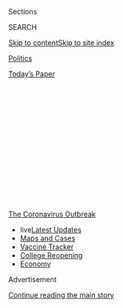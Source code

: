 <div id="app">

<div>

<div>

<div>

<div class="NYTAppHideMasthead css-1q2w90k e1suatyy0">

<div class="section css-ui9rw0 e1suatyy2">

<div class="css-eph4ug er09x8g0">

<div class="css-6n7j50">

</div>

<span class="css-1dv1kvn">Sections</span>

<div class="css-10488qs">

<span class="css-1dv1kvn">SEARCH</span>

</div>

[Skip to content](#site-content)[Skip to site
index](#site-index)

</div>

<div id="masthead-section-label" class="css-1wr3we4 eaxe0e00">

[Politics](https://www.nytimes3xbfgragh.onion/section/politics)

</div>

<div class="css-10698na e1huz5gh0">

</div>

</div>

<div id="masthead-bar-one" class="section hasLinks css-15hmgas e1csuq9d3">

<div class="css-uqyvli e1csuq9d0">

</div>

<div class="css-1uqjmks e1csuq9d1">

</div>

<div class="css-9e9ivx">

[](https://myaccount.nytimes3xbfgragh.onion/auth/login?response_type=cookie&client_id=vi)

</div>

<div class="css-1bvtpon e1csuq9d2">

[Today’s
Paper](https://www.nytimes3xbfgragh.onion/section/todayspaper)

</div>

</div>

</div>

</div>

<div data-aria-hidden="false">

<div id="site-content" data-role="main">

<div>

<div class="css-1aor85t" style="opacity:0.000000001;z-index:-1;visibility:hidden">

<div class="css-1hqnpie">

<div class="css-epjblv">

<span class="css-17xtcya">[Politics](/section/politics)</span><span class="css-x15j1o">|</span><span class="css-fwqvlz">Profits
and Pride at Stake, the Race for a Vaccine
Intensifies</span>

</div>

<div class="css-k008qs">

<div class="css-1iwv8en">

<span class="css-18z7m18"></span>

<div>

</div>

</div>

<span class="css-1n6z4y">https://nyti.ms/2KUHyqw</span>

<div class="css-1705lsu">

<div class="css-4xjgmj">

<div class="css-4skfbu" data-role="toolbar" data-aria-label="Social Media Share buttons, Save button, and Comments Panel with current comment count" data-testid="share-tools">

  - 
  - 
  - 
  - 
    
    <div class="css-6n7j50">
    
    </div>

  - 
  - 

</div>

</div>

</div>

</div>

</div>

</div>

<div id="NYT_TOP_BANNER_REGION" class="css-13pd83m">

<div>

<div id="styln-prism-menu-1592847958612" class="section interactive-content interactive-size-medium css-1edisqu">

<div class="css-17ih8de interactive-body">

<div id="scroll-container" class="css-1gj85ro">

[<span class="styln-title-wrap"><span class="css-1pje3qr">The
Coronavirus</span><span class="css-1pje3qr">
Outbreak</span></span>](https://www.nytimes3xbfgragh.onion/news-event/coronavirus?action=click&pgtype=Article&state=default&region=TOP_BANNER&context=storylines_menu)

  - <span class="css-kqxiym" data-emphasize="true">live</span>[Latest
    Updates](https://www.nytimes3xbfgragh.onion/2020/08/04/world/coronavirus-cases.html?action=click&pgtype=Article&state=default&region=TOP_BANNER&context=storylines_menu)
  - [Maps and
    Cases](https://www.nytimes3xbfgragh.onion/interactive/2020/us/coronavirus-us-cases.html?action=click&pgtype=Article&state=default&region=TOP_BANNER&context=storylines_menu)
  - [Vaccine
    Tracker](https://www.nytimes3xbfgragh.onion/interactive/2020/science/coronavirus-vaccine-tracker.html?action=click&pgtype=Article&state=default&region=TOP_BANNER&context=storylines_menu)
  - [College
    Reopening](https://www.nytimes3xbfgragh.onion/2020/08/02/us/covid-college-reopening.html?action=click&pgtype=Article&state=default&region=TOP_BANNER&context=storylines_menu)
  - [Economy](https://www.nytimes3xbfgragh.onion/live/2020/08/04/business/stock-market-today-coronavirus?action=click&pgtype=Article&state=default&region=TOP_BANNER&context=storylines_menu)

</div>

</div>

</div>

</div>

</div>

<div id="top-wrapper" class="css-1sy8kpn">

<div id="top-slug" class="css-l9onyx">

Advertisement

</div>

[Continue reading the main
story](#after-top)

<div class="ad top-wrapper" style="text-align:center;height:100%;display:block;min-height:250px">

<div id="top" class="place-ad" data-position="top" data-size-key="top">

</div>

</div>

<div id="after-top">

</div>

</div>

<div>

<div id="sponsor-wrapper" class="css-1hyfx7x">

<div id="sponsor-slug" class="css-19vbshk">

Supported by

</div>

[Continue reading the main
story](#after-sponsor)

<div id="sponsor" class="ad sponsor-wrapper" style="text-align:center;height:100%;display:block">

</div>

<div id="after-sponsor">

</div>

</div>

<div class="css-186x18t">

</div>

<div class="css-1vkm6nb ehdk2mb0">

# Profits and Pride at Stake, the Race for a Vaccine Intensifies

</div>

Governments, companies and academic labs are accelerating their efforts
amid geopolitical crosscurrents, questions about safety and the
challenges of producing enough doses for billions of people.

<div class="css-79elbk" data-testid="photoviewer-wrapper">

<div class="css-z3e15g" data-testid="photoviewer-wrapper-hidden">

</div>

<div class="css-1a48zt4 ehw59r15" data-testid="photoviewer-children">

![<span class="css-16f3y1r e13ogyst0" data-aria-hidden="true">A
laboratory technician in an isolation chamber testing a coronavirus
vaccine in March in Belgrade,
Serbia.</span><span class="css-cnj6d5 e1z0qqy90" itemprop="copyrightHolder"><span class="css-1ly73wi e1tej78p0">Credit...</span><span><span>Oliver
Bunic/Bloomberg</span></span></span>](https://static01.graylady3jvrrxbe.onion/images/2020/05/03/us/politics/02dc-virus-vaccine/02dc-virus-vaccine-articleLarge.jpg?quality=75&auto=webp&disable=upscale)

</div>

</div>

<div class="css-18e8msd">

<div class="css-vp77d3 epjyd6m0">

<div class="css-1baulvz">

By [<span class="css-1baulvz" itemprop="name">David E.
Sanger</span>](https://www.nytimes3xbfgragh.onion/by/david-e-sanger),
[<span class="css-1baulvz" itemprop="name">David D.
Kirkpatrick</span>](https://www.nytimes3xbfgragh.onion/by/david-d-kirkpatrick),
[<span class="css-1baulvz" itemprop="name">Carl
Zimmer</span>](https://www.nytimes3xbfgragh.onion/by/carl-zimmer),
[<span class="css-1baulvz" itemprop="name">Katie
Thomas</span>](https://www.nytimes3xbfgragh.onion/by/katie-thomas) and
[<span class="css-1baulvz last-byline" itemprop="name">Sui-Lee
Wee</span>](https://www.nytimes3xbfgragh.onion/by/sui-lee-wee)

</div>

</div>

  - 
    
    <div class="css-ld3wwf e16638kd2">
    
    Published May 2, 2020Updated May 20,
    2020
    
    </div>

  - 
    
    <div class="css-4xjgmj">
    
    <div class="css-pvvomx" data-role="toolbar" data-aria-label="Social Media Share buttons, Save button, and Comments Panel with current comment count" data-testid="share-tools">
    
      - 
      - 
      - 
      - 
        
        <div class="css-6n7j50">
        
        </div>
    
      - 
      - 
    
    </div>
    
    </div>

</div>

</div>

<div class="section meteredContent css-1r7ky0e" name="articleBody" itemprop="articleBody">

<div class="css-1fanzo5 StoryBodyCompanionColumn">

<div class="css-53u6y8">

WASHINGTON — Four months after a mysterious new virus began its deadly
march around the globe, the search for a
[vaccine](https://www.nytimes3xbfgragh.onion/2020/05/20/health/coronavirus-vaccines.html)
has taken on an intensity never before seen in medical research, with
huge implications for public health, the world economy and politics.

Seven of the roughly 90 projects being pursued by governments,
pharmaceutical makers, biotech innovators and academic laboratories have
reached the stage of clinical trials. With political leaders — not least
President Trump — increasingly pressing for progress, and with big
potential profits at stake for the industry, drug makers and researchers
have signaled that they are moving ahead at unheard-of speeds.

But the whole enterprise remains dogged by uncertainty about whether any
[coronavirus
vaccine](https://www.nytimes3xbfgragh.onion/2020/05/20/health/coronavirus-vaccines.html)
will prove effective, how fast it could be made available to millions or
billions of people and whether the rush — compressing a process that can
take 10 years into 10 months — will sacrifice safety.

Some experts say the more immediately promising field might be the
development of treatments to speed recovery from Covid-19, an approach
that has generated some optimism in the last week through initially
encouraging research results on
[remdesivir](https://www.nytimes3xbfgragh.onion/2020/04/29/health/gilead-remdesivir-coronavirus.html),
an antiviral drug previously tried in fighting Ebola.

</div>

</div>

<div class="css-1fanzo5 StoryBodyCompanionColumn">

<div class="css-53u6y8">

In an era of intense nationalism, the
[geopolitics](https://www.nytimes3xbfgragh.onion/2020/03/19/us/politics/coronavirus-vaccine-competition.html)
of the vaccine race are growing as complex as the medicine. The months
of [mutual
vilification](https://www.nytimes3xbfgragh.onion/2020/05/01/us/politics/coronavirus-china-trump.html)
between the United States and China over the origins of the virus have
poisoned most efforts at cooperation between them. The U.S. government
is already warning that American innovations must be protected from
theft — chiefly from Beijing.

“Biomedical research has long been a focus of theft, especially by the
Chinese government, and
[vaccines](https://www.nytimes3xbfgragh.onion/2020/05/15/us/politics/coronavirus-vaccine-timeline.html)
and treatments for the coronavirus are today’s holy grail,” John C.
Demers, the assistant attorney general for national security, said on
Friday. “Putting aside the commercial value, there would be great
geopolitical significance to being the first to develop a treatment or
vaccine. We will use all the tools we have to safeguard American
research.”

The intensity of the global research effort is such that governments and
companies are building production lines before they have anything to
produce.

“We are going to start ramping up production with the companies
involved,” Dr. Anthony S. Fauci, the director of the National Institute
of Allergy and Infectious Diseases and the federal government’s top
expert on infectious diseases, said on NBC this week. “You don’t wait
until you get an answer before you start manufacturing.”

Two of the leading entrants in the United States, [Johnson &
Johnson](https://www.nytimes3xbfgragh.onion/2020/05/19/business/johnson-baby-powder-sales-stopped.html)
and
[Moderna](https://www.nytimes3xbfgragh.onion/2020/05/18/health/coronavirus-vaccine-moderna.html),
have announced partnerships with manufacturing firms, with Johnson &
Johnson promising a billion doses of an as-yet-undeveloped vaccine by
the end of next year.

</div>

</div>

<div class="css-1fanzo5 StoryBodyCompanionColumn">

<div class="css-53u6y8">

Not to be left behind, the Britain-based pharmaceutical giant
AstraZeneca said this week that it was working with a vaccine
development project at the University of Oxford to manufacture tens of
millions of doses by the end of this year.

</div>

</div>

<div class="css-79elbk" data-testid="photoviewer-wrapper">

<div class="css-z3e15g" data-testid="photoviewer-wrapper-hidden">

</div>

<div class="css-1a48zt4 ehw59r15" data-testid="photoviewer-children">

![<span class="css-16f3y1r e13ogyst0" data-aria-hidden="true">A
researcher replicating the coronavirus in order to develop a vaccine in
Belo Horizonte,
Brazil.</span><span class="css-cnj6d5 e1z0qqy90" itemprop="copyrightHolder"><span class="css-1ly73wi e1tej78p0">Credit...</span><span>Douglas
Magno/Agence France-Presse — Getty
Images</span></span>](https://static01.graylady3jvrrxbe.onion/images/2020/05/03/us/politics/02dc-virus-vaccine-detail/merlin_171009114_c949d66b-5544-4b61-945c-28993760a7ba-articleLarge.jpg?quality=75&auto=webp&disable=upscale)

</div>

</div>

<div class="css-1fanzo5 StoryBodyCompanionColumn">

<div class="css-53u6y8">

With the demand for a vaccine so intense, there are escalating calls for
“human-challenge trials” to speed the process: tests in which volunteers
are injected with a potential vaccine and then deliberately exposed to
the coronavirus.

Because the approach involves exposing participants to a potentially
deadly disease, challenge trials are ethically fraught. But they could
be faster than simply inoculating human subjects and waiting for them to
be exposed along with everyone else, especially as the pandemic is
brought under control in big countries.

Even when promising solutions are found, there are big challenges to
scaling up production and distribution. Bill Gates, the Microsoft
founder, whose foundation is spending $250 million to help spur vaccine
development, has warned about a critical shortage of a mundane but vital
component: medical glass.

Without sufficient supplies of the glass, there will be [too few
vials](https://www.nytimes3xbfgragh.onion/2020/05/01/health/coronavirus-vaccine-supplies.html)to
transport the billions of doses that will ultimately be needed.

The scale of the problem and the demand for a quick solution are bound
to create tensions between the profit motives of the pharmaceutical
industry, which typically fights hard to wring the most out of their
investments in new drugs, and the public’s need for quick action to get
any effective vaccines to as many people as possible.

</div>

</div>

<div class="css-1fanzo5 StoryBodyCompanionColumn">

<div class="css-53u6y8">

So far, much of the research and development has been supported by
governments and foundations. And much remains to be worked out when it
comes to patents and what national governments will claim in return for
their support and pledges of quick regulatory approval.

Given the stakes, it is no surprise that while scientists and doctors
talk about finding a “global vaccine,” national leaders emphasize
immunizing their own populations first. Mr. Trump said he was personally
in charge of [“Operation Warp
Speed”](https://www.nytimes3xbfgragh.onion/2020/04/29/us/politics/trump-coronavirus-vaccine-operation-warp-speed.html)
to get 300 million doses into American arms by January.

Already, the administration has identified 14 vaccine projects it
intends to focus on, a senior administration official said, with the
idea of further narrowing the group to a handful that could go on, with
government financial help and accelerated regulatory review, to meet Mr.
Trump’s goal. The winnowing of the projects to 14 was [reported
Friday](https://www.nbcnews.com/politics/white-house/health-officials-eyeing-least-one-14-potential-coronavirus-vaccines-fast-n1198326)
by NBC News.

But other countries are also signaling their [intention to nationalize
their
approaches](https://www.nytimes3xbfgragh.onion/2020/04/10/business/coronavirus-vaccine-nationalism.html).
The most promising clinical trial in China is financed by the
government. And in India, the chief executive of the Serum Institute of
India — the world’s largest producer of vaccine doses — said that most
of its vaccine “would have to go to our countrymen before it goes
abroad.”

George Q. Daley, the dean of Harvard Medical School, said thinking in
country-by-country rather than global terms would be foolhardy since it
“would involve squandering the early doses of vaccine on a large
number of individuals at low risk, rather than covering as many
high-risk individuals globally” — health care workers and older adults —
“to stop the spread” around the
world.

<div id="NYT_MAIN_CONTENT_1_REGION" class="css-9tf9ac">

<div>

<div id="styln-covid-updates-world" class="section interactive-content interactive-size-medium css-1ftcdic">

<div class="css-17ih8de interactive-body">

<div id="styln-briefing-block" data-asset-id="QXJ0aWNsZTpueXQ6Ly9hcnRpY2xlLzNhNGMwYWI5LWIwY2QtNWQwOS1hZTgwLTdjMGU3ZTA1OWQ2OA==">

<div class="briefing-block-header-section">

# [Latest Updates: Global Coronavirus Outbreak](https://www.nytimes3xbfgragh.onion/2020/08/04/world/coronavirus-cases.html?action=click&pgtype=Article&state=default&region=MAIN_CONTENT_1&context=storylines_live_updates)

<div class="briefing-block-ts">

Updated 2020-08-04T21:57:55.984Z

</div>

</div>

  - [As talks drag on, McConnell signals openness to jobless aid
    extension that Republicans have
    opposed.](https://www.nytimes3xbfgragh.onion/2020/08/04/world/coronavirus-cases.html?action=click&pgtype=Article&state=default&region=MAIN_CONTENT_1&context=storylines_live_updates#link-2daa96b5)
  - [Novavax sees encouraging results from two studies of its
    experimental
    vaccine.](https://www.nytimes3xbfgragh.onion/2020/08/04/world/coronavirus-cases.html?action=click&pgtype=Article&state=default&region=MAIN_CONTENT_1&context=storylines_live_updates#link-1228a480)
  - [Public and private schools in Maryland and elsewhere are divided
    over in-person
    instruction.](https://www.nytimes3xbfgragh.onion/2020/08/04/world/coronavirus-cases.html?action=click&pgtype=Article&state=default&region=MAIN_CONTENT_1&context=storylines_live_updates#link-4825b93)

<div class="briefing-block-footer">

<div class="briefing-block-footer-meta">

[See more
updates](https://www.nytimes3xbfgragh.onion/2020/08/04/world/coronavirus-cases.html?action=click&pgtype=Article&state=default&region=MAIN_CONTENT_1&context=storylines_live_updates)

</div>

<div class="briefing-block-briefinglinks">

<span>More live coverage:</span>
[Markets](https://www.nytimes3xbfgragh.onion/live/2020/08/04/business/stock-market-today-coronavirus?action=click&pgtype=Article&state=default&region=MAIN_CONTENT_1&context=storylines_live_updates)

</div>

</div>

</div>

</div>

</div>

</div>

</div>

Given the proliferation of vaccine projects, the best outcome may be
none of them emerging as a clear winner.

“Let’s say we get one vaccine quickly but we can only get two million
doses of it at the end of next year,” said Anita Zaidi, who directs the
Bill and Melinda Gates Foundation’s vaccine development program. “And
another vaccine, just as effective, comes three months later but we can
make a billion doses. Who won that race?”

</div>

</div>

<div class="css-1fanzo5 StoryBodyCompanionColumn">

<div class="css-53u6y8">

The answer, she said, “is we will need many different vaccines to cross
the finish
line.”

## Speed Versus Safety

</div>

</div>

<div class="css-79elbk" data-testid="photoviewer-wrapper">

<div class="css-z3e15g" data-testid="photoviewer-wrapper-hidden">

</div>

<div class="css-1a48zt4 ehw59r15" data-testid="photoviewer-children">

<div class="css-1xdhyk6 erfvjey0">

<span class="css-1ly73wi e1tej78p0">Image</span>

<div class="css-zjzyr8">

<div data-testid="lazyimage-container" style="height:283.55555555555554px">

</div>

</div>

</div>

<span class="css-16f3y1r e13ogyst0" data-aria-hidden="true">Dr. Maurice
Hilleman holds the record for the quickest delivery of a vaccine from
the lab to the clinic: four
years.</span><span class="css-cnj6d5 e1z0qqy90" itemprop="copyrightHolder"><span class="css-1ly73wi e1tej78p0">Credit...</span><span>Associated
Press</span></span>

</div>

</div>

<div class="css-1fanzo5 StoryBodyCompanionColumn">

<div class="css-53u6y8">

At 1 a.m. on March 21, 1963, a 5-year-old girl named Jeryl Lynn Hilleman
woke up her father. She had come down with the mumps, which had made her
miserable with a swollen jaw.

It just so happened that her father, Maurice, was a vaccine designer. So
he told Jeryl Lynn to go back to bed, drove to his lab at Merck to pick
up some equipment, and returned to swab her throat. Dr. Hilleman
refrigerated her sample back at his lab and soon got to work weakening
her viruses until they could serve as a mumps vaccine. In 1967, it was
approved by the F.D.A.

To vaccine makers, this story is the stuff of legend. Dr. Hilleman still
holds the record for the quickest delivery of a vaccine from the lab to
the clinic. Vaccines typically take ten to fifteen years of research and
testing. And only six percent of the projects that scientists launch
reach the finish line.

For a world in the grips of Covid-19, on the other hand, this story is
the stuff of nightmares. No one wants to wait four years for a vaccine,
while millions die and economies remain paralyzed.

Some of the leading contenders for a coronavirus vaccine are now
promising to have the first batches ready in record time, by the start
of next year. They have accelerated their schedules by collapsing the
standard vaccine timeline.

They are combining trials that used to be carried out one after the
other. They are pushing their formulations into production, despite the
risk that the trials will fail, leaving them with millions of useless
doses.

</div>

</div>

<div class="css-1fanzo5 StoryBodyCompanionColumn">

<div class="css-53u6y8">

But some experts want to do even more to speed up the conveyor belt.
Writing last month in the journal Vaccines, the vaccine developer Dr.
Stanley A. Plotkin and Dr. Arthur L. Caplan, a bioethicist at NYU
Langone Medical Center, proposed infecting vaccinated volunteers with
the coronavirus — the method known as challenge trials. The procedure
might cut months or years off the development but would put test
subjects at risk.

Challenge trials were used in the early days of vaccine research but now
are [carried out under strict
conditions](https://www.nytimes3xbfgragh.onion/2020/04/30/opinion/coronavirus-vaccine-covid.html)and
only for illnesses, like flu and malaria, that have established
treatments.

In [an
article](https://dash.harvard.edu/bitstream/handle/1/42639016/jiaa152.pdf?sequence=4&isAllowed=y)
in March in The Journal of Infectious Diseases, a team of researchers
wrote, “Such an approach is not without risks, but every week that
vaccine rollout is delayed will be accompanied by many thousands of
deaths globally.”

Dr. Caplan said that limiting the trials to healthy young adults could
reduce the risk, since they were less likely to suffer serious
complications from Covid-19. “I think we can let people make the choice
and I have no doubt many would,” he
said.

</div>

</div>

<div class="css-79elbk" data-testid="photoviewer-wrapper">

<div class="css-z3e15g" data-testid="photoviewer-wrapper-hidden">

</div>

<div class="css-1a48zt4 ehw59r15" data-testid="photoviewer-children">

<div class="css-1xdhyk6 erfvjey0">

<span class="css-1ly73wi e1tej78p0">Image</span>

<div class="css-zjzyr8">

<div data-testid="lazyimage-container" style="height:244.24444444444447px">

</div>

</div>

</div>

<span class="css-16f3y1r e13ogyst0" data-aria-hidden="true">The
manufacturing workshop at the Wuhan Institute of Biological Products in
China. The U.S. and China have clashed over the origins of the
coronavirus, dampening cooperation in developing a
vaccine.</span><span class="css-cnj6d5 e1z0qqy90" itemprop="copyrightHolder"><span class="css-1ly73wi e1tej78p0">Credit...</span><span>China
Stringer Network/Reuters</span></span>

</div>

</div>

<div class="css-1fanzo5 StoryBodyCompanionColumn">

<div class="css-53u6y8">

In Congress, Representative Bill Foster, Democrat of Illinois and a
physicist, and Representative Donna E. Shalala, Democrat of Florida and
the former secretary of the Department of Health and Human Services,
organized a bipartisan group of 35 lawmakers to sign a letter asking
regulators to approve such trials.

The organizers of a website set up to promote the idea,
[1daysooner.org](https://1daysooner.org/), say they have signed up more
than 9,100 potential volunteers from 52 countries.

</div>

</div>

<div class="css-1fanzo5 StoryBodyCompanionColumn">

<div class="css-53u6y8">

Some scientists caution that truly informed consent, even by willing
volunteers, may not be possible. Even medical experts do not yet know
all the effects of the virus. Those who have appeared to recover might
still face future problems.

Even without challenge trials, accelerated testing may run the risk of
missing potential side effects. A vaccine for dengue fever, and one for
SARS that never reached the market, were abandoned after making some
people more susceptible to severe forms of the diseases, not less.

“It will be extremely important to determine that does not happen,” said
Michel De Wilde, a former senior vice president of research and
development at Sanofi Pasteur, a vaccine maker in France.

When it comes to the risks from flawed vaccines, China’s history is
instructive.

The Wuhan Institute of Biological Products was involved in a 2018
scandal in which ineffective vaccines for diphtheria, tetanus, whooping
cough and other conditions were injected into hundreds of thousands of
babies.

The government confiscated the Wuhan institute’s “illegal income,” fined
the company, and punished nine executives. But the company was allowed
to continue to operate. It is now running a coronavirus vaccine project,
and along with two other Chinese groups has been allowed to combine its
safety and efficacy trials.

Several Chinese scientists questioned the decision, arguing that the
vaccine should be shown to be safe before testing how well it
works.

</div>

</div>

<div class="css-1fanzo5 StoryBodyCompanionColumn">

<div class="css-53u6y8">

## Nationalism Versus Globalism

</div>

</div>

<div class="css-79elbk" data-testid="photoviewer-wrapper">

<div class="css-z3e15g" data-testid="photoviewer-wrapper-hidden">

</div>

<div class="css-1a48zt4 ehw59r15" data-testid="photoviewer-children">

<div class="css-1xdhyk6 erfvjey0">

<span class="css-1ly73wi e1tej78p0">Image</span>

<div class="css-zjzyr8">

<div data-testid="lazyimage-container" style="height:257.77777777777777px">

</div>

</div>

</div>

<span class="css-16f3y1r e13ogyst0" data-aria-hidden="true">Elderly
women waiting to see health workers in Mumbai. A powerful vaccine
manufacturer in India has made it clear that any vaccine it produces
would have to first go to India’s 1.3 billion people, at least
initially.</span><span class="css-cnj6d5 e1z0qqy90" itemprop="copyrightHolder"><span class="css-1ly73wi e1tej78p0">Credit...</span><span>Atul
Loke for The New York Times</span></span>

</div>

</div>

<div class="css-1fanzo5 StoryBodyCompanionColumn">

<div class="css-53u6y8">

In the early days of the crisis, Harvard was approached by the Chinese
billionaire Hui Ka Yan. He arranged to give roughly $115 million to be
split between Harvard Medical School and its affiliated hospitals and
the Guangzhou Institute of Respiratory Diseases for a collaborative
effort that would include developing coronavirus vaccines.

“We are not racing against each other, we are racing the virus,” said
Dr. Dan Barouch, the director of the Center for Virology and Vaccine
Research at Beth Israel Deaconess Medical Center and a professor at
Harvard Medical School who is also working with Johnson & Johnson. “What
we need is a global vaccine — because an outbreak in one part of the
world puts the rest of the world at risk.”

That all-for-one sentiment has become a mantra among many researchers,
but it is hardly universally shared.

In India, the Serum Institute — the heavyweight champion of vaccine
manufacturing, producing 1.5 billion doses a year — has signed
agreements in recent weeks with the developers of four promising
potential vaccines. But in [an interview with
Reuters](https://www.nytimes3xbfgragh.onion/reuters/2020/04/28/world/europe/28reuters-health-coronavirus-india-vaccine.html),
Adar Poonawalla, the company’s billionaire chief executive, made it
clear that “at least initially” any vaccine the company produces would
have to go to India’s 1.3 billion people.

The tension between those who believe a vaccine should go where it is
needed most and those dealing with pressures to supply their own country
first is one of the defining features of the global response.

The Trump administration, which in March put out feelers to a German
biotech company to acquire its vaccine research or move it to American
shores, has awarded grants of nearly half a billion dollars each to two
U.S.-based companies, Johnson & Johnson and Moderna.

Johnson & Johnson, though based in New Jersey, conducts its research in
the Netherlands.

Paul Stoffels, the company’s vice chairman and chief scientific officer,
said in an interview that the Department of Health and Human Services
understood “we can’t pick up our research and move it” to the United
States. But it made sure that the company joined a partnership with
Emergent BioSolutions — a Maryland biological production firm — to
produce the first big batches of any approved vaccine for the United
States.

</div>

</div>

<div class="css-1fanzo5 StoryBodyCompanionColumn">

<div class="css-53u6y8">

“The political reality is that it would be very, very hard for any
government to allow a vaccine made in their own country to be exported
while there was a major problem at home,” said Sandy Douglas, a
researcher at the University of Oxford. “The only solution is to make a
hell of a lot of vaccine in a lot of different places.”

The[Oxford vaccine
team](https://www.nytimes3xbfgragh.onion/2020/04/27/world/europe/coronavirus-vaccine-update-oxford.html)
has already begun scaling up plans for manufacturing by half a dozen
companies across the world, including China and India, plus two British
manufacturers and the British-based multinational AstraZeneca.

In China, the government’s instinct is to showcase the country’s growth
into a technological power capable of beating the United States. There
are nine Chinese Covid-19 vaccines in development, involving 1,000
scientists and the Chinese military.

China’s Center for Disease Control and Prevention predicted that one of
the vaccines could be in “emergency use” by September, meaning that in
the midst of the presidential election in the United States, Mr. Trump
might see television footage of Chinese citizens lining up for
injections.

“It’s a scenario we have thought about,” one member of Mr. Trump’s
coronavirus task force said. “No one wants to be around that
day.”

## Traditional Versus New Methods

</div>

</div>

<div class="css-79elbk" data-testid="photoviewer-wrapper">

<div class="css-z3e15g" data-testid="photoviewer-wrapper-hidden">

</div>

<div class="css-1a48zt4 ehw59r15" data-testid="photoviewer-children">

<div class="css-1xdhyk6 erfvjey0">

<span class="css-1ly73wi e1tej78p0">Image</span>

<div class="css-zjzyr8">

<div data-testid="lazyimage-container" style="height:257.77777777777777px">

</div>

</div>

</div>

<span class="css-16f3y1r e13ogyst0" data-aria-hidden="true">Engineers
working with monkey kidney cells at a Sinovac laboratory in Beijing. The
company announced that its Covid-19 vaccine protected
monkeys.</span><span class="css-cnj6d5 e1z0qqy90" itemprop="copyrightHolder"><span class="css-1ly73wi e1tej78p0">Credit...</span><span>Nicolas
Asfouri/Agence France-Presse — Getty Images</span></span>

</div>

</div>

<div class="css-1fanzo5 StoryBodyCompanionColumn">

<div class="css-53u6y8">

The more than 90 different vaccines under development work in radically
different ways. Some are based on designs used for generations. Others
use genetic-based strategies that are so new they have yet to lead to an
approved vaccine.

</div>

</div>

<div class="css-1fanzo5 StoryBodyCompanionColumn">

<div class="css-53u6y8">

“I think in this case it’s very wise to have different platforms being
tried out,” Dr. De Wilde said.

The traditional approach is to make vaccines from viruses.

When our bodies encounter a new virus, they start learning how to make
effective antibodies against it. But they are in a race against the
virus as it multiplies. Sometimes they produce effective antibodies
quickly enough to wipe out an infection. But sometimes the virus wins.

Vaccines give the immune system a head start. They teach it to make
antibodies in advance of an
infection.

<div id="NYT_MAIN_CONTENT_3_REGION" class="css-9tf9ac">

<div>

<div id="styln-prism-freeform-1594220623585" class="section interactive-content interactive-size-medium css-1ftcdic">

<div class="css-17ih8de interactive-body">

<div id="prism-freeform-block-85410" class="css-19mumt8" data-role="complementary" data-storyline="The Coronavirus Outbreak" data-truncated="true" tabindex="0">

<div class="css-a8d9oz">

<div class="css-eb027h">

[](https://www.nytimes3xbfgragh.onion/news-event/coronavirus?action=click&pgtype=Article&state=default&region=MAIN_CONTENT_3&context=storylines_faq)

### The Coronavirus Outbreak ›

#### Frequently Asked Questions

Updated August 4, 2020

  - #### I have antibodies. Am I now immune?
    
      - As of right now,[that seems likely, for at least several
        months.](https://www.nytimes3xbfgragh.onion/2020/07/22/health/covid-antibodies-herd-immunity.html?action=click&pgtype=Article&state=default&region=MAIN_CONTENT_3&context=storylines_faq)
        There have been frightening accounts of people suffering what
        seems to be a second bout of Covid-19. But experts say these
        patients may have a drawn-out course of infection, with the
        virus taking a slow toll weeks to months after initial exposure.
        People infected with the coronavirus typically
        [produce](https://www.nature.com/articles/s41586-020-2456-9)
        immune molecules called antibodies, which are [protective
        proteins made in response to an
        infection](https://www.nytimes3xbfgragh.onion/2020/05/07/health/coronavirus-antibody-prevalence.html?action=click&pgtype=Article&state=default&region=MAIN_CONTENT_3&context=storylines_faq)[.
        These antibodies
        may](https://www.nytimes3xbfgragh.onion/2020/05/07/health/coronavirus-antibody-prevalence.html?action=click&pgtype=Article&state=default&region=MAIN_CONTENT_3&context=storylines_faq)
        last in the body [only two to three
        months](https://www.nature.com/articles/s41591-020-0965-6),
        which may seem worrisome, but that’s perfectly normal after an
        acute infection subsides, said Dr. Michael Mina, an immunologist
        at Harvard University. It may be possible to get the coronavirus
        again, but it’s highly unlikely that it would be possible in a
        short window of time from initial infection or make people
        sicker the second time.

  - #### I’m a small-business owner. Can I get relief?
    
      - The [stimulus bills enacted in
        March](https://www.nytimes3xbfgragh.onion/article/small-business-loans-stimulus-grants-freelancers-coronavirus.html?action=click&pgtype=Article&state=default&region=MAIN_CONTENT_3&context=storylines_faq)
        offer help for the millions of American small businesses. Those
        eligible for aid are businesses and nonprofit organizations with
        fewer than 500 workers, including sole proprietorships,
        independent contractors and freelancers. Some larger companies
        in some industries are also eligible. The help being offered,
        which is being managed by the Small Business Administration,
        includes the Paycheck Protection Program and the Economic Injury
        Disaster Loan program. But lots of folks have [not yet seen
        payouts.](https://www.nytimes3xbfgragh.onion/interactive/2020/05/07/business/small-business-loans-coronavirus.html?action=click&pgtype=Article&state=default&region=MAIN_CONTENT_3&context=storylines_faq)
        Even those who have received help are confused: The rules are
        draconian, and some are stuck sitting on [money they don’t know
        how to
        use.](https://www.nytimes3xbfgragh.onion/2020/05/02/business/economy/loans-coronavirus-small-business.html?action=click&pgtype=Article&state=default&region=MAIN_CONTENT_3&context=storylines_faq)
        Many small-business owners are getting less than they expected
        or [not hearing anything at
        all.](https://www.nytimes3xbfgragh.onion/2020/06/10/business/Small-business-loans-ppp.html?action=click&pgtype=Article&state=default&region=MAIN_CONTENT_3&context=storylines_faq)

  - #### What are my rights if I am worried about going back to work?
    
      - Employers have to provide [a safe
        workplace](https://www.osha.gov/SLTC/covid-19/standards.html)
        with policies that protect everyone equally. [And if one of your
        co-workers tests positive for the coronavirus, the
        C.D.C.](https://www.nytimes3xbfgragh.onion/article/coronavirus-money-unemployment.html?action=click&pgtype=Article&state=default&region=MAIN_CONTENT_3&context=storylines_faq)
        has said that [employers should tell their
        employees](https://www.cdc.gov/coronavirus/2019-ncov/community/guidance-business-response.html)
        -- without giving you the sick employee’s name -- that they may
        have been exposed to the virus.

  - #### Should I refinance my mortgage?
    
      - [It could be a good
        idea,](https://www.nytimes3xbfgragh.onion/article/coronavirus-money-unemployment.html?action=click&pgtype=Article&state=default&region=MAIN_CONTENT_3&context=storylines_faq)
        because mortgage rates have [never been
        lower.](https://www.nytimes3xbfgragh.onion/2020/07/16/business/mortgage-rates-below-3-percent.html?action=click&pgtype=Article&state=default&region=MAIN_CONTENT_3&context=storylines_faq)
        Refinancing requests have pushed mortgage applications to some
        of the highest levels since 2008, so be prepared to get in line.
        But defaults are also up, so if you’re thinking about buying a
        home, be aware that some lenders have tightened their standards.

  - #### What is school going to look like in September?
    
      - It is unlikely that many schools will return to a normal
        schedule this fall, requiring the grind of [online
        learning](https://www.nytimes3xbfgragh.onion/2020/06/05/us/coronavirus-education-lost-learning.html?action=click&pgtype=Article&state=default&region=MAIN_CONTENT_3&context=storylines_faq),
        [makeshift child
        care](https://www.nytimes3xbfgragh.onion/2020/05/29/us/coronavirus-child-care-centers.html?action=click&pgtype=Article&state=default&region=MAIN_CONTENT_3&context=storylines_faq)
        and [stunted
        workdays](https://www.nytimes3xbfgragh.onion/2020/06/03/business/economy/coronavirus-working-women.html?action=click&pgtype=Article&state=default&region=MAIN_CONTENT_3&context=storylines_faq)
        to continue. California’s two largest public school districts —
        Los Angeles and San Diego — said on July 13, that [instruction
        will be remote-only in the
        fall](https://www.nytimes3xbfgragh.onion/2020/07/13/us/lausd-san-diego-school-reopening.html?action=click&pgtype=Article&state=default&region=MAIN_CONTENT_3&context=storylines_faq),
        citing concerns that surging coronavirus infections in their
        areas pose too dire a risk for students and teachers. Together,
        the two districts enroll some 825,000 students. They are the
        largest in the country so far to abandon plans for even a
        partial physical return to classrooms when they reopen in
        August. For other districts, the solution won’t be an
        all-or-nothing approach. [Many
        systems](https://bioethics.jhu.edu/research-and-outreach/projects/eschool-initiative/school-policy-tracker/),
        including the nation’s largest, New York City, are devising
        [hybrid
        plans](https://www.nytimes3xbfgragh.onion/2020/06/26/us/coronavirus-schools-reopen-fall.html?action=click&pgtype=Article&state=default&region=MAIN_CONTENT_3&context=storylines_faq)
        that involve spending some days in classrooms and other days
        online. There’s no national policy on this yet, so check with
        your municipal school system regularly to see what is happening
        in your
community.

<div id="styln-survey-component-85410" class="styln-survey-component" data-surveyname="faq" data-surveystoryline="coronavirus">

</div>

</div>

<div class="css-6mllg9">

</div>

<div class="css-pmm6ed">

<span class="css-5gimkt"></span>

</div>

</div>

</div>

</div>

</div>

</div>

</div>

The first vaccines, against diseases like rabies, were made from
viruses. Scientists weakened the viruses so that they could no longer
make people sick.

A number of groups are weakening the coronavirus to produce a vaccine
against Covid-19. In April, the Chinese company Sinovac announced that
their inactivated vaccine protected monkeys.

Another approach is based on the fact that our immune system makes
antibodies that lock precisely onto viruses. As scientists came to
understand this, it occurred to them that they didn’t have to inject a
whole virus into someone to trigger immunity. All they needed was to
deliver the fragment of a viral protein that was the precise target.

Today these so-called subunit viral vaccines are used against hepatitis
B and shingles. Many Covid-19 subunit vaccines are now in testing.

</div>

</div>

<div class="css-1fanzo5 StoryBodyCompanionColumn">

<div class="css-53u6y8">

In the 1990s, researchers began working on vaccines that enlisted our
own cells to help train the immune system. The foundation of these
vaccines is typically a virus called an adenovirus. The adenovirus can
infect our cells, but is altered so that it doesn’t make us sick.

Scientists can add a gene to the adenovirus from the virus they want to
fight, creating what’s known as a viral vector. Some viral vectors then
invade our cells, stimulating the immune system to make antibodies.

Researchers at the University of Oxford and the Chinese company CanSino
Biologics have created a viral vector vaccine for Covid-19, and they’ve
started safety trials on volunteers. Others including Johnson & Johnson
are going to launch trials of their own in the coming months.

Some groups, including the American company Inovio Pharmaceuticals, are
taking a totally different approach. Instead of injecting viruses or
protein fragments, they’re injecting pure DNA, which is read by the
cell’s machinery, making a copy as an RNA molecule. The RNA is then
read by the cell’s protein-building factories, making a viral protein.
The protein in turn comes out of the cell, where immune cells bump into
it and make an antibody to it.

Other teams are creating RNA molecules rather than DNA. Moderna and a
group at Imperial College London have launched safety trials for RNA
vaccines. While experimental, these genetic vaccines can be quickly
designed and tested.

## Designing Versus Manufacturing

It is one thing to design a vaccine in record time. It is an entirely
different challenge to manufacture and distribute one on a scale never
before attempted — billions of doses, specially packaged and transported
at below-zero temperatures, to nearly every corner of the world.

“If you want to give a vaccine to a billion people, it better be very
safe and very effective,” said Dr. Stoffels of Johnson & Johnson. “But
you also need to know how to make it in amounts we’ve never really seen
before.”

</div>

</div>

<div class="css-1fanzo5 StoryBodyCompanionColumn">

<div class="css-53u6y8">

So the race is on to get ahead of the enormous logistical issues, from
basic manufacturing capacity to the shortages of medical glass and
stoppers that Mr. Gates and others have warned of.

Researchers at Johnson & Johnson are trying to make a five-dose vial to
save precious glass, which might work if a smaller dose is enough for
inoculation.

Each potential vaccine will require its own customized production
process in special “clean” facilities for drug making. Building from
scratch might cost tens of millions of dollars per plant. Equipping one
existing facility could easily cost from $5 million to $20 million.
Ordering and installing the necessary equipment can take months.

Governments as well as organizations like the Gates Foundation and the
nonprofit Coalition for Epidemic Preparedness Innovations are putting up
money for production facilities well before any particular vaccine is
proven effective.

What’s more, some vaccines — including those being tested by the
American companies Moderna and Inovio — rely on technology that has
never before yielded a drug that was licensed for use or mass-produced.

But even traditional processes face challenges.

Because of staff illnesses and social distancing, the pandemic this
spring slashed productivity by 20 percent at the MilliporeSigma facility
in Danvers, Mass., that supplies many drug makers with the equipment
used for brewing vaccines.

Then, about three weeks ago, the first clinical trials for new proposed
vaccines started. Urgent calls poured from customers around the world.
Even before the first phase of the first trials, manufacturers were
scrambling.

</div>

</div>

<div class="css-1fanzo5 StoryBodyCompanionColumn">

<div class="css-53u6y8">

“Demand went through the roof, and everybody wanted it yesterday,” said
Udit Batra, MilliporeSigma’s chief executive, who has expanded
production and asked other customers to accept delays to avoid becoming
a
bottleneck.

## Treatments Versus Vaccines

</div>

</div>

<div class="css-79elbk" data-testid="photoviewer-wrapper">

<div class="css-z3e15g" data-testid="photoviewer-wrapper-hidden">

</div>

<div class="css-1a48zt4 ehw59r15" data-testid="photoviewer-children">

<div class="css-1xdhyk6 erfvjey0">

<span class="css-1ly73wi e1tej78p0">Image</span>

<div class="css-zjzyr8">

<div data-testid="lazyimage-container" style="height:257.77777777777777px">

</div>

</div>

</div>

<span class="css-16f3y1r e13ogyst0" data-aria-hidden="true">Doctors
treating a patient infected with Covid-19 in the intensive care unit of
the Brooklyn Hospital Center. Some experts are more optimistic about new
treatments for sick patients than potential
vaccines.</span><span class="css-cnj6d5 e1z0qqy90" itemprop="copyrightHolder"><span class="css-1ly73wi e1tej78p0">Credit...</span><span>Victor
J. Blue for The New York Times</span></span>

</div>

</div>

<div class="css-1fanzo5 StoryBodyCompanionColumn">

<div class="css-53u6y8">

Even as the world waits for a vaccine, a potential treatment for
coronavirus is already here — and more could be on the way.

On Friday, [the Food and Drug Administration granted emergency
authorization](https://www.nytimes3xbfgragh.onion/2020/05/01/health/coronavirus-remdesivir.html)
for the use of remdesivir as a treatment of severely ill patients.

Remdesivir showed modest success in a federally funded clinical trial,
slowing the progression of the disease, but without significantly
reducing fatality rates.

The F.D.A.’s decision to allow its use comes as hundreds of other drugs
— mainly existing medicines that are being used for other conditions —
are being tested around the world to see if they hold promise. The
F.D.A. said there are currently [72
therapies](https://www.fda.gov/drugs/coronavirus-covid-19-drugs/coronavirus-treatment-acceleration-program-ctap)
in trial.

Studies of drugs tend to move more quickly than vaccine trials. Vaccines
are given to millions of people who are not yet ill, so they must be
extremely safe. But in sicker people, that calculus changes, and side
effects might be an acceptable risk.

</div>

</div>

<div class="css-1fanzo5 StoryBodyCompanionColumn">

<div class="css-53u6y8">

As a result, clinical trials can be conducted with fewer people. And
because drugs are tested in people who are already sick, results can be
seen more quickly than in vaccine trials, where researchers must wait to
see who gets infected.

Public health experts have cautioned there will likely be no magic pill.
Rather, they are hoping for incremental advances that make Covid-19 less
deadly.

“Almost nothing is 100 percent, especially when you are dealing with a
virus that really creates a lot of havoc in the body,” said Dr. Luciana
Borio, a former director of medical and biodefense preparedness for the
National Security Council under President Trump.

Antiviral drugs like remdesivir battle the virus itself, slowing its
replication in the body.

The malaria drug hydroxychloroquine — which has been [enthusiastically
promoted](https://www.nytimes3xbfgragh.onion/2020/04/06/us/politics/coronavirus-trump-malaria-drug.html)
by Mr. Trump and also received emergency authorization to be used in
coronavirus patients — showed early promise in the laboratory. However,
small, limited studies in humans [have so far been
disappointing](https://www.nytimes3xbfgragh.onion/2020/04/24/health/fda-hydroxychloroquine-coronavirus.html).

So have some H.I.V. treatments, including a two-drug cocktail sold as
Kaletra, [which failed in a Chinese
trial](https://www.nytimes3xbfgragh.onion/2020/03/18/health/coronavirus-antiviral-drugs-fail.html).

</div>

</div>

<div class="css-79elbk" data-testid="photoviewer-wrapper">

<div class="css-z3e15g" data-testid="photoviewer-wrapper-hidden">

</div>

<div class="css-1a48zt4 ehw59r15" data-testid="photoviewer-children">

<div class="css-1xdhyk6 erfvjey0">

<span class="css-1ly73wi e1tej78p0">Image</span>

<div class="css-zjzyr8">

<div data-testid="lazyimage-container" style="height:266.15555555555557px">

</div>

</div>

</div>

<span class="css-16f3y1r e13ogyst0" data-aria-hidden="true">Daniel
O’Day, the chief executive of Gilead Sciences, the manufacturer of
remdesivir, in the Oval Office on
Friday.</span><span class="css-cnj6d5 e1z0qqy90" itemprop="copyrightHolder"><span class="css-1ly73wi e1tej78p0">Credit...</span><span>Erin
Schaff/The New York Times</span></span>

</div>

</div>

<div class="css-1fanzo5 StoryBodyCompanionColumn">

<div class="css-53u6y8">

Other researchers have focused on identifying immunosuppressant drugs
that address the most severe form of Covid-19, [when the body’s immune
system goes into
overdrive](https://www.nytimes3xbfgragh.onion/2020/04/01/health/coronavirus-cytokine-storm-immune-system.html),
attacking the lungs and other organs.

</div>

</div>

<div class="css-1fanzo5 StoryBodyCompanionColumn">

<div class="css-53u6y8">

Many in the medical community are closely watching the development of
antibody drugs that could act to neutralize the virus, either once
someone is already sick or as a way of blocking the infection in the
first place.

Several hospitals [are also administering plasma from recovered
patients](https://slack-redir.net/link?url=https%3A%2F%2Fwww.nytimes3xbfgragh.onion%2F2020%2F03%2F26%2Fhealth%2Fplasma-coronavirus-treatment.html)
to people who are sick with Covid-19, in the hopes that the antibodies
of survivors will give the patients a boost.

Dr. Scott Gottlieb, a former F.D.A. commissioner, and others said that
by the fall, the treatment picture for Covid-19 could look more hopeful.

If proven effective in further trials, remdesivir may become more widely
used. One or two antibody treatments may also become available,
providing limited protection to health care workers.

Even without a vaccine, Dr. Borio said, a handful of early treatments
could make a difference. “If you can protect people that are vulnerable
and you can treat people that come down with the disease effectively,”
she said, “then I think it will change the trajectory of this pandemic.”

David E. Sanger reported from Washington, David D. Kirkpatrick from
London, Carl Zimmer and Katie Thomas from New York and Sui-Lee Wee from
Singapore. Denise Grady and Maggie Haberman contributed reporting.

</div>

</div>

<div>

</div>

</div>

<div>

</div>

<div>

</div>

<div>

</div>

<div>

<div id="bottom-wrapper" class="css-1ede5it">

<div id="bottom-slug" class="css-l9onyx">

Advertisement

</div>

[Continue reading the main
story](#after-bottom)

<div id="bottom" class="ad bottom-wrapper" style="text-align:center;height:100%;display:block;min-height:90px">

</div>

<div id="after-bottom">

</div>

</div>

</div>

</div>

</div>

## Site Index

<div>

</div>

## Site Information Navigation

  - [© <span>2020</span> <span>The New York Times
    Company</span>](https://help.nytimes3xbfgragh.onion/hc/en-us/articles/115014792127-Copyright-notice)

<!-- end list -->

  - [NYTCo](https://www.nytco.com/)
  - [Contact
    Us](https://help.nytimes3xbfgragh.onion/hc/en-us/articles/115015385887-Contact-Us)
  - [Work with us](https://www.nytco.com/careers/)
  - [Advertise](https://nytmediakit.com/)
  - [T Brand Studio](http://www.tbrandstudio.com/)
  - [Your Ad
    Choices](https://www.nytimes3xbfgragh.onion/privacy/cookie-policy#how-do-i-manage-trackers)
  - [Privacy](https://www.nytimes3xbfgragh.onion/privacy)
  - [Terms of
    Service](https://help.nytimes3xbfgragh.onion/hc/en-us/articles/115014893428-Terms-of-service)
  - [Terms of
    Sale](https://help.nytimes3xbfgragh.onion/hc/en-us/articles/115014893968-Terms-of-sale)
  - [Site
    Map](https://spiderbites.nytimes3xbfgragh.onion)
  - [Help](https://help.nytimes3xbfgragh.onion/hc/en-us)
  - [Subscriptions](https://www.nytimes3xbfgragh.onion/subscription?campaignId=37WXW)

</div>

</div>

</div>

</div>

